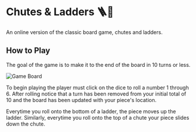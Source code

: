 
# Chutes & Ladders 🪜🛝

An online version of the classic board game, chutes and ladders. 


## How to Play

The goal of the game is to make it to the end of the board in 10 turns or less. 



![Game Board](board1.png)


To begin playing the player must click on the dice to roll a number 1 through 6. After rolling notice that a turn has been removed from your initial total of 10 and the board has been updated with your piece's location. 

Everytime you roll onto the bottom of a ladder, the piece moves up the ladder. Similarly, everytime you roll onto the top of a chute your piece slides down the chute.


